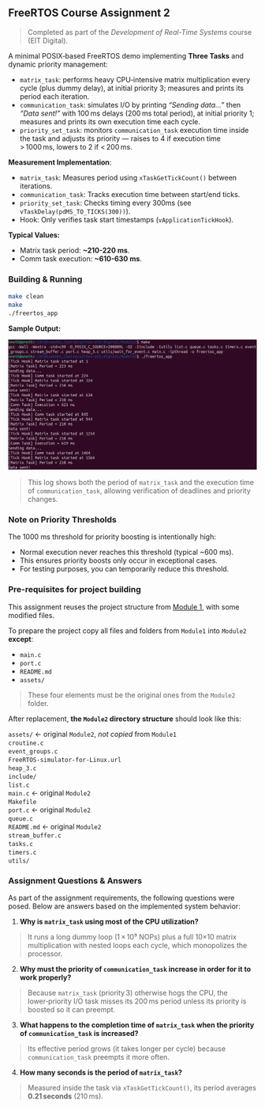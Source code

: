 ## FreeRTOS Course Assignment 2

> Completed as part of the *Development of Real-Time Systems* course (EIT Digital).

A minimal POSIX‑based FreeRTOS demo implementing **Three Tasks** and dynamic priority management:

- `matrix_task`: performs heavy CPU‑intensive matrix multiplication every cycle (plus dummy delay), at initial priority 3; measures and prints its period each iteration.  
- `communication_task`: simulates I/O by printing *“Sending data…”* then *“Data sent!”* with 100 ms delays (200 ms total period), at initial priority 1; measures and prints its own execution time each cycle.  
- `priority_set_task`: monitors `communication_task` execution time inside the task and adjusts its priority — raises to 4 if execution time > 1000 ms, lowers to 2 if < 200 ms.

**Measurement Implementation**:
- `matrix_task`: Measures period using `xTaskGetTickCount()` between iterations.  
- `communication_task`: Tracks execution time between start/end ticks.  
- `priority_set_task`: Checks timing every 300ms (see `vTaskDelay(pdMS_TO_TICKS(300))`).  
- Hook: Only verifies task start timestamps (`vApplicationTickHook`).

**Typical Values:**
- Matrix task period: **~210-220 ms**.  
- Comm task execution: **~610-630 ms**.  

### Building & Running

```bash
make clean
make
./freertos_app
```

**Sample Output:**

![Freehand Drawing.svg](assets/assignment2.png)

> This log shows both the period of `matrix_task` and the execution time of `communication_task`, allowing verification of deadlines and priority changes.

### Note on Priority Thresholds

The 1000 ms threshold for priority boosting is intentionally high:
- Normal execution never reaches this threshold (typical ~600 ms).  
- This ensures priority boosts only occur in exceptional cases.  
- For testing purposes, you can temporarily reduce this threshold.

### Pre-requisites for project building

This assignment reuses the project structure from [Module 1](https://github.com/cloclacordis/rtos-eit-digital/tree/e84920b77fee42bcd3ca450efcebd4cdbd2e5602/Module1), with some modified files.

To prepare the project copy all files and folders from `Module1` into `Module2` **except**:

- `main.c`
- `port.c`
- `README.md`
- `assets/`

> These four elements must be the original ones from the `Module2` folder.

After replacement, **the `Module2` directory structure** should look like this:

`assets/` <- original `Module2`, *not copied* from `Module1`  
`croutine.c`  
`event_groups.c`  
`FreeRTOS-simulator-for-Linux.url`  
`heap_3.c`  
`include/`  
`list.c`  
`main.c` <- original `Module2`  
`Makefile`  
`port.c` <- original `Module2`  
`queue.c`  
`README.md` <- original `Module2`  
`stream_buffer.c`  
`tasks.c`  
`timers.c`  
`utils/`

### Assignment Questions & Answers

As part of the assignment requirements, the following questions were posed. Below are answers based on the implemented system behavior:

1. **Why is `matrix_task` using most of the CPU utilization?**
> It runs a long dummy loop (1 × 10⁹ NOPs) plus a full 10×10 matrix multiplication with nested loops each cycle, which monopolizes the processor.

2. **Why must the priority of `communication_task` increase in order for it to work properly?**
> Because `matrix_task` (priority 3) otherwise hogs the CPU, the lower‑priority I/O task misses its 200 ms period unless its priority is boosted so it can preempt.

3. **What happens to the completion time of `matrix_task` when the priority of `communication_task` is increased?**
> Its effective period grows (it takes longer per cycle) because `communication_task` preempts it more often.

4. **How many seconds is the period of `matrix_task`?**
> Measured inside the task via `xTaskGetTickCount()`, its period averages **0.21 seconds** (210 ms).
